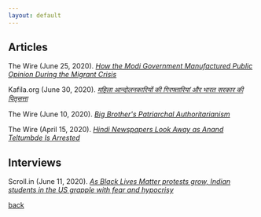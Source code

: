 ```yaml
---
layout: default
---
```


## Articles

The Wire (June 25, 2020). [_How the Modi Government Manufactured Public Opinion During the Migrant Crisis_](https://thewire.in/media/covid-19-migrant-crisis-public-opinion-modi)

Kafila.org (June 30, 2020). [_महिला आन्दोलनकारियों की गिरफ्तारियां और भारत सरकार की पितृसत्ता_](https://kafila.online/2020/06/30/%E0%A4%AE%E0%A4%B9%E0%A4%BF%E0%A4%B2%E0%A4%BE-%E0%A4%86%E0%A4%A8%E0%A5%8D%E0%A4%A6%E0%A5%8B%E0%A4%B2%E0%A4%A8%E0%A4%95%E0%A4%BE%E0%A4%B0%E0%A4%BF%E0%A4%AF%E0%A5%8B%E0%A4%82-%E0%A4%95%E0%A5%80/)

The Wire (June 10, 2020). [_Big Brother's Patriarchal Authoritarianism_](https://thewire.in/women/india-patriarchal-authoritarianism-women-arrests)

The Wire (April 15, 2020). [_Hindi Newspapers Look Away as Anand Teltumbde Is Arrested_](https://thewire.in/media/anand-teltumbde-arrest-hindi-newspapers)

## Interviews

Scroll.in (June 11, 2020). [_As Black Lives Matter protests grow, Indian students in the US grapple with fear and hypocrisy_](https://scroll.in/article/964202/as-black-lives-matter-protests-grow-indian-students-in-the-us-grapple-with-fear-and-hypocrisy)



[back](./)
